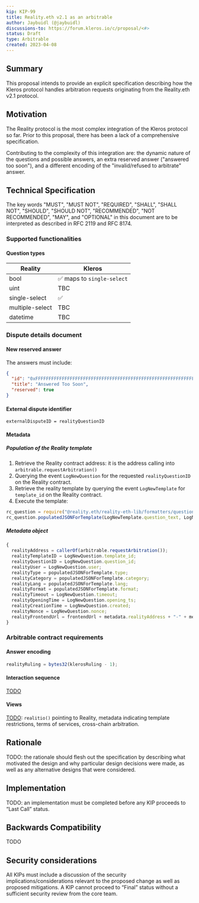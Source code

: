 ```yaml
---
kip: KIP-99
title: Reality.eth v2.1 as an arbitrable
author: Jaybuidl (@jaybuidl)
discussions-to: https://forum.kleros.io/c/proposal/<#>
status: Draft
type: Arbitrable
created: 2023-04-08
---
```


## Summary

This proposal intends to provide an explicit specification describing how the Kleros protocol handles arbitration requests originating from the Reality.eth v2.1 protocol.

## Motivation

The Reality protocol is the most complex integration of the Kleros protocol so far. Prior to this proposal, there has been a lack of a comprehensive specification.

Contributing to the complexity of this integration are: the dynamic nature of the questions and possible answers, an extra reserved answer ("answered too soon"), and a different encoding of the "invalid/refused to arbitrate" answer.

## Technical Specification

The key words "MUST", "MUST NOT", "REQUIRED", "SHALL", "SHALL NOT", "SHOULD", "SHOULD NOT", "RECOMMENDED", "NOT RECOMMENDED", "MAY", and "OPTIONAL" in this document are to be interpreted as described in RFC 2119 and RFC 8174.

### Supported functionalities

#### Question types

| Reality         | Kleros                     |
| --------------- | -------------------------- |
| bool            | ✅ maps to `single-select` |
| uint            | TBC                        |
| single-select   | ✅                         |
| multiple-select | TBC                        |
| datetime        | TBC                        |

### Dispute details document

#### New reserved answer

The answers must include:

```json
{
  "id": "0xFFFFFFFFFFFFFFFFFFFFFFFFFFFFFFFFFFFFFFFFFFFFFFFFFFFFFFFFFFFFFFFF",
  "title": "Answered Too Soon",
  "reserved": true
}
```

#### External dispute identifier

```
externalDisputeID = realityQuestionID
```

#### Metadata

##### Population of the Reality template

1. Retrieve the Reality contract address: it is the address calling into `arbitrable.requestArbitration()`
1. Querying the event `LogNewQuestion` for the requested `realityQuestionID` on the Reality contract.
1. Retrieve the reality template by querying the event `LogNewTemplate` for `template_id` on the Reality contract.
1. Execute the template:

```typescript
rc_question = require("@reality.eth/reality-eth-lib/formatters/question.js");
rc_question.populatedJSONForTemplate(LogNewTemplate.question_text, LogNewQuestion.question);
```

##### Metadata object

```typescript
{
  realityAddress = callerOf(arbitrable.requestArbitration());
  realityTemplateID = LogNewQuestion.template_id;
  realityQuestionID = LogNewQuestion.question_id;
  realityUser = LogNewQuestion.user;
  realityType = populatedJSONForTemplate.type;
  realityCategory = populatedJSONForTemplate.category;
  realityLang = populatedJSONForTemplate.lang;
  realityFormat = populatedJSONForTemplate.format;
  realityTimeout = LogNewQuestion.timeout;
  realityOpeningTime = LogNewQuestion.opening_ts;
  realityCreationTime = LogNewQuestion.created;
  realityNonce = LogNewQuestion.nonce;
  realityFrontendUrl = frontendUrl + metadata.realityAddress + "-" + metadata.realityQuestionID;
}
```

### Arbitrable contract requirements

#### Answer encoding

```typescript
realityRuling = bytes32(klerosRuling - 1);
```

#### Interaction sequence

[TODO](https://github.com/RealityETH/reality-eth-monorepo/blob/5565f55d19f627179f04d79a577ed6906ba78462/packages/docs/arbitrators.rst#creating-and-using-an-arbitration-contract)

#### Views

[TODO](https://github.com/RealityETH/reality-eth-monorepo/blob/5565f55d19f627179f04d79a577ed6906ba78462/packages/docs/arbitrators.rst#getting-information-about-the-arbitrator): `realitio()` pointing to Reality, metadata indicating template restrictions, terms of services, cross-chain arbitration.

## Rationale

TODO: the rationale should flesh out the specification by describing what motivated the design and why particular design decisions were made, as well as any alternative designs that were considered.

## Implementation

TODO: an implementation must be completed before any KIP proceeds to “Last Call” status.

## Backwards Compatibility

TODO

## Security considerations

All KIPs must include a discussion of the security implications/considerations relevant to the proposed change as well as proposed mitigations. A KIP cannot proceed to “Final” status without a sufficient security review from the core team.
